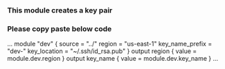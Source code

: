 ### This module creates a key pair
### Please copy paste below code
...
module "dev" {
    source = "../"
    region = "us-east-1"
    key_name_prefix = "dev-"
    key_location = "~/.ssh/id_rsa.pub"
}
output region {
    value = module.dev.region
}
output key_name {
    value = module.dev.key_name
}
...









